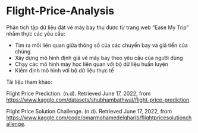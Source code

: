 # Flight-Price-Analysis

Phân tích tập dữ liệu đặt vé máy bay thu được từ trang web “Ease My Trip” nhằm thực các yêu cầu:
- Tìm ra mối liên quan giữa thông số của các chuyến bay và giá tiền của chúng
- Xây dựng mô hình định giá vé máy bay theo yêu cầu của người dùng
- Chạy các mô hình máy học liên quan với bộ dữ liệu huấn luyện
- Kiểm định mô hình với bộ dữ liệu thực tế

Tài liệu tham khảo:

Flight Price Prediction. (n.d). Retrieved June 17, 2022, from https://www.kaggle.com/datasets/shubhambathwal/flight-price-prediction.

Flight Price Solution Challenge. (n.d). Retrieved June 17, 2022, from https://www.kaggle.com/code/omarmohamedelgharib/flightpricesolutionchallenge.
